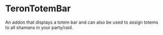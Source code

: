 # TeronTotemBar
An addon that displays a totem bar and can also be used to assign totems to all shamans in your party/raid.
